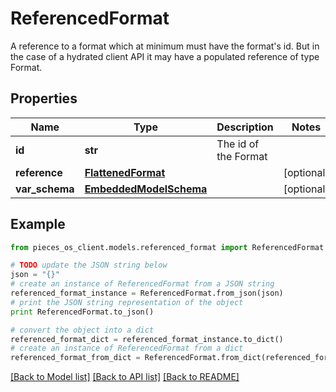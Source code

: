 # ReferencedFormat

A reference to a format which at minimum must have the format's id. But in the case of a hydrated client API it may have a populated reference of type Format.

## Properties
Name | Type | Description | Notes
------------ | ------------- | ------------- | -------------
**id** | **str** | The id of the Format | 
**reference** | [**FlattenedFormat**](FlattenedFormat.md) |  | [optional] 
**var_schema** | [**EmbeddedModelSchema**](EmbeddedModelSchema.md) |  | [optional] 

## Example

```python
from pieces_os_client.models.referenced_format import ReferencedFormat

# TODO update the JSON string below
json = "{}"
# create an instance of ReferencedFormat from a JSON string
referenced_format_instance = ReferencedFormat.from_json(json)
# print the JSON string representation of the object
print ReferencedFormat.to_json()

# convert the object into a dict
referenced_format_dict = referenced_format_instance.to_dict()
# create an instance of ReferencedFormat from a dict
referenced_format_from_dict = ReferencedFormat.from_dict(referenced_format_dict)
```
[[Back to Model list]](../README.md#documentation-for-models) [[Back to API list]](../README.md#documentation-for-api-endpoints) [[Back to README]](../README.md)


